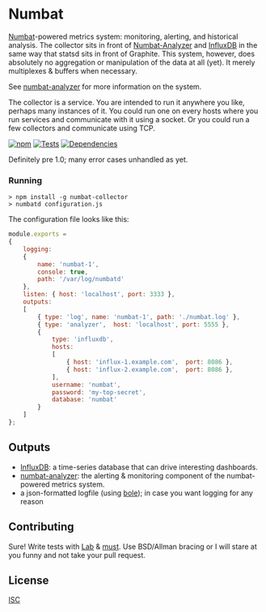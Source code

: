 # Numbat

[Numbat](http://www.arkive.org/numbat/myrmecobius-fasciatus/)-powered metrics system: monitoring, alerting, and historical analysis. The collector sits in front of [Numbat-Analyzer](https://github.com/ceejbot/numbat-analyzer) and [InfluxDB](http://influxdb.org/) in the same way that statsd sits in front of Graphite. This system, however, does absolutely no aggregation or manipulation of the data at all (yet). It merely multiplexes & buffers when necessary.

See [numbat-analyzer](https://github.com/ceejbot/numbat-analyzer) for more information on the system.

The collector is a service. You are intended to run it anywhere you like, perhaps many instances of it. You could run one on every hosts where you run services and communicate with it using a socket. Or you could run a few collectors and communicate using TCP.

[![npm](http://img.shields.io/npm/v/numbat-collector.svg?style=flat)](https://www.npmjs.org/package/numbat-collector)
[![Tests](http://img.shields.io/travis/ceejbot/numbat-collector.svg?style=flat)](http://travis-ci.org/ceejbot/numbat-collector)
[![Dependencies](https://david-dm.org/ceejbot/numbat-collector.svg)](https://david-dm.org/ceejbot/numbat-collector)

Definitely pre 1.0; many error cases unhandled as yet.

### Running

```shell
> npm install -g numbat-collector
> numbatd configuration.js
```

The configuration file looks like this:

```javascript
module.exports =
{
    logging:
    {
        name: 'numbat-1',
        console: true,
        path: '/var/log/numbatd'
    },
    listen: { host: 'localhost', port: 3333 },
    outputs:
    [
        { type: 'log', name: 'numbat-1', path: './numbat.log' },
        { type: 'analyzer',  host: 'localhost', port: 5555 },
        {
            type: 'influxdb',
            hosts:
            [
                { host: 'influx-1.example.com',  port: 8086 },
                { host: 'influx-2.example.com',  port: 8086 },
            ],
            username: 'numbat',
            password: 'my-top-secret',
            database: 'numbat'
        }
    ]
};
```

## Outputs

* [InfluxDB](http://influxdb.org/): a time-series database that can drive interesting dashboards.
* [numbat-analyzer](https://github.com/ceejbot/numbat-analyzer): the alerting & monitoring component of the numbat-powered metrics system.
* a json-formatted logfile (using [bole](https://github.com/rvagg/bole)); in case you want logging for any reason

## Contributing

Sure! Write tests with [Lab](https://www.npmjs.org/package/lab) & [must](https://www.npmjs.org/package/must). Use BSD/Allman bracing or I will stare at you funny and not take your pull request.

## License

[ISC](http://opensource.org/licenses/ISC)

